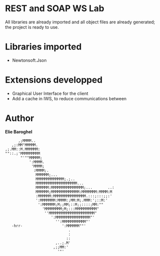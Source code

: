# REST and SOAP WS Lab
All libraries are already imported and all object files are already generated; the project is ready to use.

# Libraries imported
- Newtonsoft.Json

# Extensions developped
- Graphical User Interface for the client
- Add a cache in IWS, to reduce communications between

# Author
**Elie Baroghel**


          ,;MMMM..                                     
       ,;:MM"MMMMM.                                   
    ,;.MM::M.MMMMMM:                                   
    ""::.;'MMMMMMMMM                                   
           "'""MMMMM;                                 
               ':MMMM.                                 
                'MMMM;                                 
                 :MMMM;.                               
                  MMMMMM;...                           
                  MMMMMMMMMMMMM;.;..                   
                  MMMMMMMMMMMMMMMMMMM...               
                  MMMMMM:MMMMMMMMMMMMMMM;...       ..: 
                  MMMMMM;MMMMMMMMMMMMM:MMMMMMM:MMMM:M 
                  :MMMMMM:MMMMMMMMMMMMMMM.:::;:::;;:' 
                  ':MMMMMMM:MMMM:;MM:M;.MMM:';::M:'   
                   ':MMMMMM;M;;MM;::M;;::::;MM:""     
                     'MMMMMMMM;M;:::MMMMMMMMMM"       
                      ''MMMMMMMMMMMMMMMMMMMMM"         
                         ':MMMMMMMMMMMMMMMM"'         
                           '':MMMMMMMMMMM"'           
       -hrr-                  ':MMMMMM""'             
                                 .                     
                                 :                     
                                ::                     
                           ,..;.M'                     
                          ,;;MM:'                     
                            '"'